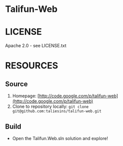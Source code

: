 Talifun-Web
===========
# LICENSE
Apache 2.0 - see LICENSE.txt

# RESOURCES
## Source
1. Homepage: [http://code.google.com/p/talifun-web](http://code.google.com/p/talifun-web)
2. Clone to repository locally: `git clone git@github.com:taliesins/talifun-web.git`

## Build
* Open the Talifun.Web.sln solution and explore!
